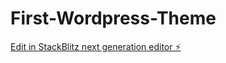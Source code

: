 # First-Wordpress-Theme

[Edit in StackBlitz next generation editor ⚡️](https://stackblitz.com/~/github.com/mrihridoy360/First-Wordpress-Theme)